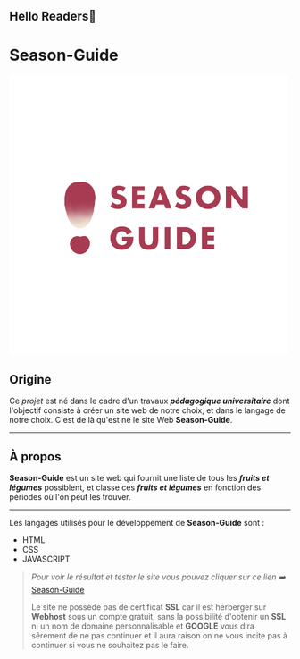 <!--****** [Projet Season-Guide] ******-->

## Hello Readers👋

<!--===============Title===============-->
# Season-Guide
![Season-Guide Logo](./img/Season-Guide_Logo.png)

## Origine
Ce _projet_ est né dans le cadre d'un travaux ***pédagogique universitaire*** dont l'objectif consiste à créer un site web de notre choix, et dans le langage de notre choix. C'est de là qu'est né le site Web **Season-Guide**.
___

## À propos
**Season-Guide** est un site web qui fournit une liste de tous les ***fruits et légumes*** possiblent, et classe ces ***fruits et légumes*** en fonction des périodes où l'on peut les trouver.
___

Les langages utilisés pour le développement de **Season-Guide** sont :
* HTML
* CSS
* JAVASCRIPT


> *Pour voir le résultat et tester le site vous pouvez cliquer sur ce lien ➡️* [Season-Guide](https://season-guide.000webhostapp.com/ "Season-Guide" )
> 
> Le site ne possède pas de certificat __SSL__ car il est herberger sur __Webhost__ sous un compte gratuit, sans la possibilité d'obtenir un __SSL__ ni un nom de domaine personnalisable et **GOOGLE** vous dira sêrement de ne pas continuer et il aura raison on ne vous incite pas à continuer si vous ne souhaitez pas le faire.